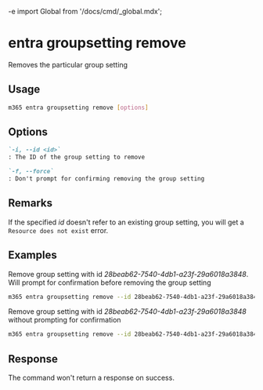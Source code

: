 -e <!-- DISCLAIMER: All secrets, passwords, and sensitive values in this document are examples only and not real credentials. -->
import Global from '/docs/cmd/_global.mdx';

# entra groupsetting remove

Removes the particular group setting

## Usage

```sh
m365 entra groupsetting remove [options]
```

## Options

```md definition-list
`-i, --id <id>`
: The ID of the group setting to remove

`-f, --force`
: Don't prompt for confirming removing the group setting
```

<Global />

## Remarks

If the specified _id_ doesn't refer to an existing group setting, you will get a `Resource does not exist` error.

## Examples

Remove group setting with id _28beab62-7540-4db1-a23f-29a6018a3848_. Will prompt for confirmation before removing the group setting

```sh
m365 entra groupsetting remove --id 28beab62-7540-4db1-a23f-29a6018a3848
```

Remove group setting with id _28beab62-7540-4db1-a23f-29a6018a3848_ without prompting for confirmation

```sh
m365 entra groupsetting remove --id 28beab62-7540-4db1-a23f-29a6018a3848 --force
```

## Response

The command won't return a response on success.
